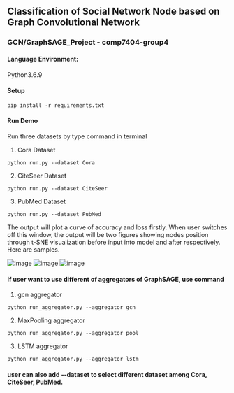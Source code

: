 ## Classification of Social Network Node based on Graph Convolutional Network


### GCN/GraphSAGE_Project - comp7404-group4 

   
#### Language Environment: 
Python3.6.9 
 
#### Setup 
```
pip install -r requirements.txt 
``` 
   
#### Run Demo 
Run three datasets by type command in terminal 
  
1. Cora Dataset
```
python run.py --dataset Cora 
```  
2. CiteSeer Dataset 
```
python run.py --dataset CiteSeer 
```  
3. PubMed Dataset 
```
python run.py --dataset PubMed 
```
The output will plot a curve of accuracy and loss firstly. When user switches off this window, the output will be two figures showing nodes position through t-SNE visualization before input into model and after respectively. Here are samples.

![image](https://github.com/ZHANGHE24/Classification-of-Social-Network-Node-based-on-Graph-Convolutional-Network/tree/main/image/Cora.png)
![image](https://github.com/ZHANGHE24/Classification-of-Social-Network-Node-based-on-Graph-Convolutional-Network/tree/main/image/untrained_Cora.png)
![image](https://github.com/ZHANGHE24/Classification-of-Social-Network-Node-based-on-Graph-Convolutional-Network/tree/main/image/trained_Cora.png)


#### If user want to use different of aggregators of GraphSAGE, use command 
  
1. gcn aggregator 
```
python run_aggregator.py --aggregator gcn 
```  
2. MaxPooling aggregator 
```
python run_aggregator.py --aggregator pool 
```  
3. LSTM aggregator 
```
python run_aggregator.py --aggregator lstm 
```
#### user can also add --dataset to select different dataset among Cora, CiteSeer, PubMed. 


